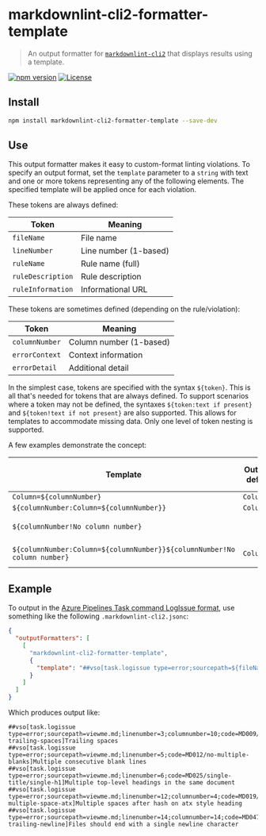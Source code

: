 # markdownlint-cli2-formatter-template

> An output formatter for [`markdownlint-cli2`][markdownlint-cli2] that displays
> results using a template.

[![npm version][npm-image]][npm-url]
[![License][license-image]][license-url]

## Install

```bash
npm install markdownlint-cli2-formatter-template --save-dev
```

## Use

This output formatter makes it easy to custom-format linting violations. To
specify an output format, set the `template` parameter to a `string` with text
and one or more tokens representing any of the following elements. The specified
template will be applied once for each violation.

These tokens are always defined:

| Token             | Meaning               |
|-------------------|-----------------------|
| `fileName`        | File name             |
| `lineNumber`      | Line number (1-based) |
| `ruleName`        | Rule name (full)      |
| `ruleDescription` | Rule description      |
| `ruleInformation` | Informational URL     |

These tokens are sometimes defined (depending on the rule/violation):

| Token          | Meaning                 |
|----------------|-------------------------|
| `columnNumber` | Column number (1-based) |
| `errorContext` | Context information     |
| `errorDetail`  | Additional detail       |

In the simplest case, tokens are specified with the syntax `${token}`. This is
all that's needed for tokens that are always defined. To support scenarios where
a token may not be defined, the syntaxes `${token:text if present}` and
`${token!text if not present}` are also supported. This allows for templates to
accommodate missing data. Only one level of token nesting is supported.

A few examples demonstrate the concept:

<!-- markdownlint-disable line-length -->

| Template                                                                 | Output if defined | Output if not defined |
|--------------------------------------------------------------------------|-------------------|-----------------------|
| `Column=${columnNumber}`                                                 | `Column=10`       | `Column=`             |
| `${columnNumber:Column=${columnNumber}}`                                 | `Column=10`       |                       |
| `${columnNumber!No column number}`                                       |                   | `No column number`    |
| `${columnNumber:Column=${columnNumber}}${columnNumber!No column number}` | `Column=10`       | `No column number`    |

<!-- markdownlint-restore -->

## Example

To output in the [Azure Pipelines Task command LogIssue format][task-logissue],
use something like the following `.markdownlint-cli2.jsonc`:

```json
{
  "outputFormatters": [
    [
      "markdownlint-cli2-formatter-template",
      {
        "template": "##vso[task.logissue type=error;sourcepath=${fileName};linenumber=${lineNumber};${columnNumber:columnumber=${columnNumber};}code=${ruleName}]${ruleDescription}"
      }
    ]
  ]
}
```

Which produces output like:

```text
##vso[task.logissue type=error;sourcepath=viewme.md;linenumber=3;columnumber=10;code=MD009/no-trailing-spaces]Trailing spaces
##vso[task.logissue type=error;sourcepath=viewme.md;linenumber=5;code=MD012/no-multiple-blanks]Multiple consecutive blank lines
##vso[task.logissue type=error;sourcepath=viewme.md;linenumber=6;code=MD025/single-title/single-h1]Multiple top-level headings in the same document
##vso[task.logissue type=error;sourcepath=viewme.md;linenumber=12;columnumber=4;code=MD019/no-multiple-space-atx]Multiple spaces after hash on atx style heading
##vso[task.logissue type=error;sourcepath=viewme.md;linenumber=14;columnumber=14;code=MD047/single-trailing-newline]Files should end with a single newline character
```

[license-image]: https://img.shields.io/npm/l/markdownlint-cli2-formatter-template.svg
[license-url]: https://opensource.org/licenses/MIT
[markdownlint-cli2]: https://github.com/DavidAnson/markdownlint-cli2
[npm-image]: https://img.shields.io/npm/v/markdownlint-cli2-formatter-template.svg
[npm-url]: https://www.npmjs.com/package/markdownlint-cli2-formatter-template
[task-logissue]: https://learn.microsoft.com/en-us/azure/devops/pipelines/scripts/logging-commands?view=azure-devops&tabs=bash#logissue-log-an-error-or-warning
